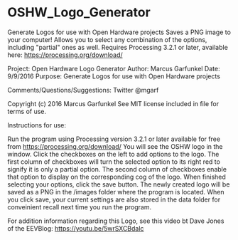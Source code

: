 # OSHW_Logo_Generator
Generate Logos for use with Open Hardware projects
Saves a PNG image to your computer!
Allows you to select any combination of the options, including "partial" ones as well.
Requires Processing 3.2.1 or later, available here: https://processing.org/download/

Project: Open Hardware Logo Generator
Author: Marcus Garfunkel
Date: 9/9/2016
Purpose: Generate Logos for use with Open Hardware projects

Comments/Questions/Suggestions: Twitter @mgarf

Copyright (c) 2016 Marcus Garfunkel
See MIT license included in file for terms of use. 

Instructions for use:

Run the program using Processing version 3.2.1 or later available for free from https://processing.org/download/
You will see the OSHW logo in the window.
Click the checkboxes on the left to add options to the logo.
The first column of checkboxes will turn the selected option to its right red to signify it is only a partial option.
The second column of checkboxes enable that option to display on the corresponding cog of the logo.
When finished selecting your options, click the save button.
The newly created logo will be saved as a PNG in the /images folder where the program is located.
When you click save, your current settings are also stored in the data folder for conveinient recall next time you run the program.

For addition information regarding this Logo, see this video bt Dave Jones of the EEVBlog: https://youtu.be/5wrSXCBdalc
